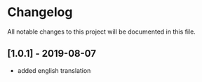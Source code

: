 # Changelog
All notable changes to this project will be documented in this file.

## [1.0.1] - 2019-08-07

- added english translation